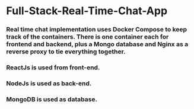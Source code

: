 # Full-Stack-Real-Time-Chat-App

### Real time chat implementation uses Docker Compose to keep track of the containers. There is one container each for frontend and backend, plus a Mongo database and Nginx as a reverse proxy to tie everything together. 

### ReactJs is used from front-end.
### NodeJs is used as back-end.
### MongoDB is used as database.
